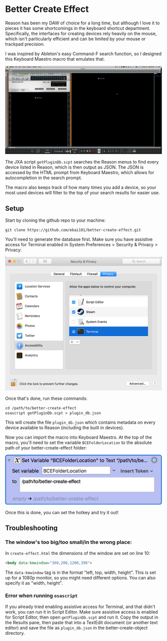 # Better Create Effect

Reason has been my DAW of choice for a long time, but although I love it to pieces it has some shortcomings in the keyboard shortcut department. Specifically, the interfaces for creating devices rely heavily on the mouse, which isn't particularly efficient and can be limited by your mouse or trackpad precision.

I was inspired by Ableton's easy Command-F search function, so I designed this Keyboard Maestro macro that emulates that.

![bce-demo](https://github.com/ebai101/better-create-effect/raw/master/resources/bce-demo.gif)

The JXA script `getPluginDb.scpt` searches the Reason menus to find every device listed in Reason, which is then output as JSON. The JSON is accessed by the HTML prompt from Keyboard Maestro, which allows for autocompletion in the search prompt.

The macro also keeps track of how many times you add a device, so your most used devices will filter to the top of your search results for easier use.

## Setup

Start by cloning the github repo to your machine:

```shell
git clone https://github.com/ebai101/better-create-effect.git
```

You'll need to generate the database first. Make sure you have assistive access for Terminal enabled in System Preferences > Security & Privacy > Privacy:

<img src="https://github.com/ebai101/better-create-effect/raw/master/resources/systemprefs.png" alt="systemprefs" style="zoom:50%;" />

Once that's done, run these commands:

```shell
cd /path/to/better-create-effect
osascript getPluginDb.scpt > plugin_db.json
```

This will create the file `plugin_db.json` which contains metadata on every device available to Reason (including the built in devices).

Now you can import the macro into Keyboard Maestro. At the top of the macro, you'll need to set the variable `BCEFolderLocation` to the absolute path of your better-create-effect folder:

![bcelocation](https://github.com/ebai101/better-create-effect/raw/master/resources/bcelocation.png)

Once this is done, you can set the hotkey and try it out!

## Troubleshooting

### The window's too big/too small/in the wrong place:

In `create-effect.html` the dimensions of the window are set on line 10:

```html
<body data-kmwindow="360,200,1200,390">
```

The `data-kmwindow` tag is in the format "left, top, width, height". This is set up for a 1080p monitor, so you might need different options. You can also specify it as "width, height".

### Error when running `osascript`

If you already tried enabling assistive access for Terminal, and that didn't work, you can run it in Script Editor. Make sure assistive access is enabled for Script Editor, then open `getPluginDb.scpt` and run it. Copy the output in the Results pane, then paste that into a TextEdit document (or another text editor) and save the file as `plugin_db.json` in the better-create-object directory.